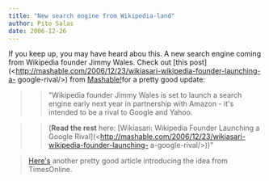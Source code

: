 ```yaml
---
title: "New search engine from Wikipedia-land"
author: Pito Salas
date: 2006-12-26
---
```




If you keep up, you may have heard abou this. A new search engine coming from
Wikipedia founder Jimmy Wales. Check out [this
post](<http://mashable.com/2006/12/23/wikiasari-wikipedia-founder-launching-a-
google-rival/>) from [Mashable!](<http://mashable.com>)for a pretty good
update:

>

>> "Wikipedia founder Jimmy Wales is set to launch a search engine early next
year in partnership with Amazon - it's intended to be a rival to Google and
Yahoo.

>>

>> (**Read the rest** here: [Wikiasari: Wikipedia Founder Launching a Google
Rival](<http://mashable.com/2006/12/23/wikiasari-wikipedia-founder-launching-
a-google-rival/>))"

>
>
> [Here's](<http://business.timesonline.co.uk/article/0,,9075-2517026,00.html>)
> another pretty good article introducing the idea from TimesOnline.


